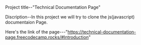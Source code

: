 Project title--"Technical Documentation Page"

Discription--In this project we will try to clone the js(javascript) documentaion Page.

Here's the link of the page---"https://technical-documentation-page.freecodecamp.rocks/#Introduction"